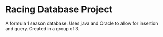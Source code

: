 ﻿# Racing Database Project
A formula 1 season database. Uses java and Oracle to allow for insertion and query. Created in a group of 3.

